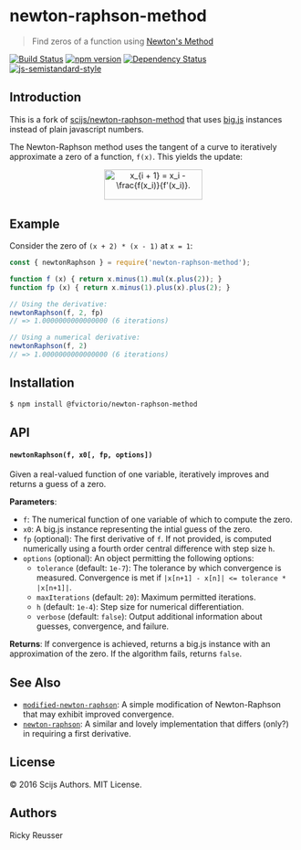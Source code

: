 # newton-raphson-method


> Find zeros of a function using [Newton's Method](https://en.wikipedia.org/wiki/Newton%27s_method)

[![Build Status][travis-image]][travis-url] [![npm version][npm-image]][npm-url]  [![Dependency Status][daviddm-image]][daviddm-url] [![js-semistandard-style][semistandard-image]][semistandard-url]

## Introduction

This is a fork of [scijs/newton-raphson-method](https://github.com/scijs/newton-raphson-method) that uses [big.js](https://github.com/MikeMcl/big.js/) instances instead of plain javascript numbers.

The Newton-Raphson method uses the tangent of a curve to iteratively approximate a zero of a function, `f(x)`. This yields the update:<p align="center"><img alt="x&lowbar;&lcub;i &plus; 1&rcub; &equals; x&lowbar;i -&bsol;frac&lcub;f&lpar;x&lowbar;i&rpar;&rcub;&lcub;f&apos;&lpar;x&lowbar;i&rpar;&rcub;&period;" valign="middle" src="images/x_i-1-x_i-fracfx_ifx_i-e7e51496fc.png" width="172.5" height="53.5"></p>

## Example

Consider the zero of `(x + 2) * (x - 1)` at `x = 1`:

```javascript
const { newtonRaphson } = require('newton-raphson-method');

function f (x) { return x.minus(1).mul(x.plus(2)); }
function fp (x) { return x.minus(1).plus(x).plus(2); }

// Using the derivative:
newtonRaphson(f, 2, fp)
// => 1.0000000000000000 (6 iterations)

// Using a numerical derivative:
newtonRaphson(f, 2)
// => 1.0000000000000000 (6 iterations)
```

## Installation

```bash
$ npm install @fvictorio/newton-raphson-method
```

## API

#### `newtonRaphson(f, x0[, fp, options])`

Given a real-valued function of one variable, iteratively improves and returns a guess of a zero.

**Parameters**:
- `f`: The numerical function of one variable of which to compute the zero.
- `x0`: A big.js instance representing the intial guess of the zero.
- `fp` (optional): The first derivative of `f`. If not provided, is computed numerically using a fourth order central difference with step size `h`.
- `options` (optional): An object permitting the following options:
  - `tolerance` (default: `1e-7`): The tolerance by which convergence is measured. Convergence is met if `|x[n+1] - x[n]| <= tolerance * |x[n+1]|`.
  - `maxIterations` (default: `20`): Maximum permitted iterations.
  - `h` (default: `1e-4`): Step size for numerical differentiation.
  - `verbose` (default: `false`): Output additional information about guesses, convergence, and failure.

**Returns**: If convergence is achieved, returns a big.js instance with an approximation of the zero. If the algorithm fails, returns `false`.

## See Also

- [`modified-newton-raphson`](https://github.com/scijs/modified-newton-raphson): A simple modification of Newton-Raphson that may exhibit improved convergence.
- [`newton-raphson`](https://www.npmjs.com/package/newton-raphson): A similar and lovely implementation that differs (only?) in requiring a first derivative.

## License

&copy; 2016 Scijs Authors. MIT License.

## Authors

Ricky Reusser

[npm-image]: https://badge.fury.io/js/newton-raphson-method.svg
[npm-url]: https://npmjs.org/package/newton-raphson-method
[travis-image]: https://travis-ci.org/scijs/newton-raphson-method.svg?branch=master
[travis-url]: https://travis-ci.org/scijs/newton-raphson-method
[daviddm-image]: https://david-dm.org/scijs/newton-raphson-method.svg?theme=shields.io
[daviddm-url]: https://david-dm.org/scijs/newton-raphson-method
[semistandard-image]: https://img.shields.io/badge/code%20style-semistandard-brightgreen.svg?style=flat-square
[semistandard-url]: https://github.com/Flet/semistandard
